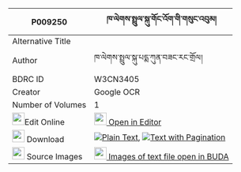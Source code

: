 |P009250|ཁ་ལེགས་སྤྲུལ་སྐུ་གོང་འོག་གི་གསུང་འབུམ། 
| --- | --- 
|Alternative Title |
|Author| ཁ་ལེགས་སྤྲུལ་སྐུ་པདྨ་ཀུན་བཟང་རང་གྲོལ།
|BDRC ID | W3CN3405
|Creator | Google OCR
|Number of Volumes| 1
|<img width="25" src="https://img.icons8.com/color/25/000000/edit-property.png">Edit Online| [<img width="25" src="https://avatars.githubusercontent.com/u/45091458?s=200&v=4"> Open in Editor](http://editor.openpecha.org/P009250)
|<img width="25" src="https://img.icons8.com/fluent/48/000000/download-2.png"/>  Download | [![](https://img.icons8.com/color/20/000000/txt.png)Plain Text](https://github.com/Openpecha/P009250/releases/download/v1/kha_lek_tulku_gongok_gi_sungbu_plain_P009250.zip), [![](https://img.icons8.com/color/20/000000/txt.png)Text with Pagination](https://github.com/Openpecha/P009250/releases/download/v1/kha_lek_tulku_gongok_gi_sungbu_pages_P009250.zip)
|<img width="25" src="https://img.icons8.com/plasticine/100/000000/pictures-folder.png"/>  Source Images | [<img width="25" src="https://library.bdrc.io/icons/BUDA-small.svg"> Images of text file open in BUDA](https://library.bdrc.io/show/bdr:W3CN3405)